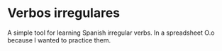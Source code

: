 # Verbos irregulares

A simple tool for learning Spanish irregular verbs. In a spreadsheet O.o because I wanted to practice them.

